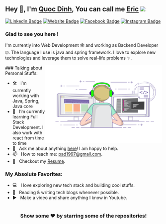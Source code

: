 
## Hey 👋, I'm [Quoc Dinh](https://www.youtube.com/channel/UCwXIeWhUBsUDkSMzUW_sazA), You can call me [Eric](https://www.youtube.com/channel/UCwXIeWhUBsUDkSMzUW_sazA) <img src="https://media.giphy.com/media/hvRJCLFzcasrR4ia7z/giphy.gif" width="25px">

[![Linkedin Badge](https://img.shields.io/badge/-LinkedIn-0e76a8?style=flat-square&logo=Linkedin&logoColor=white)](https://linkedin.com/in/phùng-quốc-định-937917194)
[![Website Badge](https://img.shields.io/badge/Website-3b5998?style=flat-square&logo=google-chrome&logoColor=white)](https://github.com/quocdinhit97)
[![Facebook Badge](https://img.shields.io/badge/-Facebook-00acee?style=flat-square&logo=Facebook&logoColor=white)](https://www.facebook.com/PhungQuocDinh/)
[![Instagram Badge](https://img.shields.io/badge/-Instagram-e4405f?style=flat-square&logo=Instagram&logoColor=white)](https://instagram.com/quocdinhit/)

### Glad to see you here !

I'm currently into Web Development 🕸️ and working as Backend Developer 🤓. The language I use is java and spring framework. I love to explore new technologies and leverage them to solve real-life problems ✨.

<img align="right" height="250" width="375" alt="" src="./coder.gif" />
### Talking about Personal Stuffs:

- 🛠 &nbsp; I’m currently working with Java, Spring, Java core <br /> 
- 🚀 &nbsp; I’m currently learning Full Stack Development. I also work with react from time to time
- 💬 &nbsp; Ask me about anything [here](https://www.facebook.com/PhungQuocDinh/)! I am happy to help.
- 📫 &nbsp; How to reach me: pad1997@gmail.com.
- 📝 &nbsp; Checkout my [Resume](https://www.facebook.com/PhungQuocDinh/).

### My Absolute Favorites:

- 💻 &nbsp; I love exploring new tech stack and building cool stuffs.
- 📰 &nbsp; Reading & writing tech blogs whenever possible.
- ▶️ &nbsp; Make a video and share anything I know in Youtube.

#

<div align="center">

### Show some ❤️ by starring some of the repositories!

</div>
